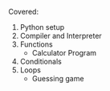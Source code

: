 Covered:
1. Python setup
2. Compiler and Interpreter
3. Functions
   * Calculator Program
4. Conditionals
5. Loops
   * Guessing game 
